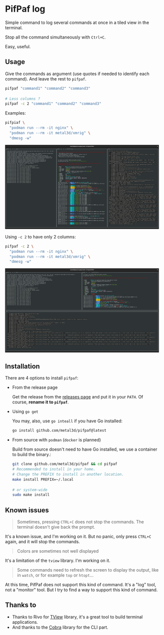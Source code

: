 # PifPaf log

Simple command to log several commands at once in a tiled view in the terminal.

Stop all the command simultaneously with `Ctrl+C`.

Easy, useful.

## Usage

Give the commands as argument (use quotes if needed to identify each command).
And leave the rest to `pifpaf`.

```bash
pifpaf "command1" "command2" "command3"

# Less columns ?
pifpaf -c 2 "command1" "command2" "command3"
```

Examples:

```bash
pifpiaf \
  "podman run --rm -it nginx" \
  "podman run --rm -it metal3d/xmrig" \
  "dmesg -w"
```

![3 columns by default](assets/pifpaf1.png)

Using `-c 2` to have only 2 columns:

```bash
pifpaf -c 2 \
  "podman run --rm -it nginx" \
  "podman run --rm -it metal3d/xmrig" \
  "dmesg -w"
```

![With 2 columns max](assets/pifpaf2.png)

## Installation

There are 4 options to install `pifpaf`:

- From the release page

  Get the release from the [releases page](https://github.com/metal3d/pifpaf/releases/latest) and put it in your `PATH`. Of
  course, **rename it to `pifpaf`**.

- Using `go get`

  You may, also, use `go inteall` if you have Go installed:

  ```bash
  go install github.com/metal3d/pifpaf@latest
  ```

- From source with `podman` (`docker` is planned)

  Build from source doesn't need to have Go installed, we use a container to build the binary.:

  ```bash
  git clone github.com/metal3d/pifpaf && cd pifpaf
  # Recommended to install in your home.
  # Change the PREFIX to install in another location.
  make install PREFIX=~/.local

  # or system-wide
  sudo make install
  ```

## Known issues

> Sometimes, pressing `CTRL+C` does not stop the commands. The terminal doesn't give back the prompt.

It's a known issue, and I'm working on it. But no panic, only press `CTRL+C` again, and it will stop the commands.

> Colors are sometimes not well displayed

It's a limitation of the `tview` library. I'm working on it.

> Some commands need to refresh the screen to display the output, like in `watch`, or for example `top` or `htopt`...

At this time, PifPaf does not support this kind of command. It's a "log" tool, not a "monitor" tool. But I try to find a
way to support this kind of command.

## Thanks to

- Thanks to Rivo for [TView](https://github.com/rivo/tview) library, it's a great tool to build terminal applications.
- And thanks to the [Cobra](https://github.com/spf13/cobra) library for the CLI part.
